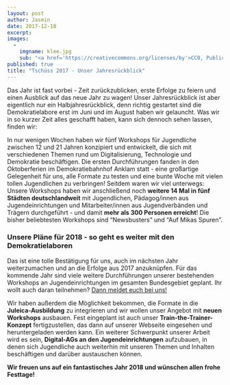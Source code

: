 ```yaml
---
layout: post
author: Jasmin
date: 2017-12-18
excerpt:
images:
  -
    imgname: klee.jpg
    sub: "<a href='https://creativecommons.org/licenses/by'>CC0, Public Domain</a>"
published: true
title: "Tschüss 2017 - Unser Jahresrückblick"
---
```


Das Jahr ist fast vorbei - Zeit zurückzublicken, erste Erfolge zu feiern und einen Ausblick auf das neue Jahr zu wagen! Unser Jahresrückblick ist aber eigentlich nur ein Halbjahresrückblick, denn richtig gestartet sind die Demokratielabore erst im Juni und im August haben wir gelauncht. Was wir in so kurzer Zeit alles geschafft haben, kann sich dennoch sehen lassen, finden wir:

In nur wenigen Wochen haben wir fünf Workshops für Jugendliche zwischen 12 und 21 Jahren konzipiert und entwickelt, die sich mit verschiedenen Themen rund um Digitalisierung, Technologie und Demokratie beschäftigen. Die ersten Durchführungen fanden in den Oktoberferien im Demokratiebahnhof Anklam statt - eine großartige Gelegenheit für uns, alle Formate zu testen und eine bunte Woche mit vielen tollen Jugendlichen zu verbringen! Seitdem waren wir viel unterwegs: Unsere Workshops haben wir anschließend noch **weitere 14 Mal in fünf Städten deutschlandweit** mit Jugendlichen, Pädagog/innen aus Jugendeinrichtungen und Mitarbeiter/innen aus Jugendverbänden und Trägern durchgeführt - und damit **mehr als 300 Personen erreicht**! Die bisher beliebtesten Workshops sind “Newsbusters” und “Auf Mikas Spuren”.

### Unsere Pläne für 2018 - so geht es weiter mit den Demokratielaboren

Das ist eine tolle Bestätigung für uns, auch im nächsten Jahr weiterzumachen und an die Erfolge aus 2017 anzuknüpfen. Für das kommende Jahr sind viele weitere Durchführungen unserer bestehenden Workshops an Jugendeinrichtungen im gesamten Bundesgebiet geplant. Ihr wollt auch daran teilnehmen? [Dann meldet euch bei uns!](mailto:info@demokratielabore.de)

Wir haben außerdem die Möglichkeit bekommen, die Formate in die **Juleica-Ausbildung** zu integrieren und wir wollen unser Angebot mit **neuen Workshops** ausbauen. Fest eingeplant ist auch unser **Train-the-Trainer-Konzept** fertigzustellen, das dann auf unserer Webseite eingesehen und heruntergeladen werden kann. Ein weiterer Schwerpunkt unserer Arbeit wird es sein, **Digital-AGs an den Jugendeinrichtungen** aufzubauen, in denen sich Jugendliche auch weiterhin mit unseren Themen und Inhalten beschäftigen und darüber austauschen können.

**Wir freuen uns auf ein fantastisches Jahr 2018 und wünschen allen frohe Festtage!**
